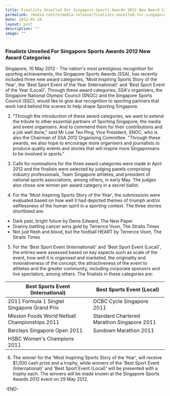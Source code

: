 ```yaml
---
title: Finalists Unveiled For Singapore Sports Awards 2012 New Award Categories
permalink: /media-centre/media-release/finalists-unveiled-for-singapore-sports-awards-2012-new-award-categories/
date: 2012-05-10
layout: post
description: ""
image: ""
---
```

### **Finalists Unveiled For Singapore Sports Awards 2012 New Award Categories**

Singapore, 10 May 2012 - The nation's most prestigious recognition for sporting achievements, the Singapore Sports Awards (SSA), has recently included three new award categories, 'Most Inspiring Sports Story of the Year', the 'Best Sport Event of the Year (International)' and 'Best Sport Event of the Year (Local)'. Through these award categories, SSA's organisers, the Singapore National Olympic Council (SNOC) and the Singapore Sports Council (SSC), would like to give due recognition to sporting partners that work hard behind the scenes to help shape Sporting Singapore.

2. "Through the introduction of these award categories, we want to extend the tribute to other essential partners of Sporting Singapore, the media and event organisers. And to commend them for their contributions and a job well done," said Mr Low Teo Ping, Vice President, SNOC, who is also the Chairman of SSA 2012 Organising Committee. "Through these awards, we also hope to encourage more organisers and journalists to produce quality events and stories that will inspire more Singaporeans to be involved in sports."

3. Calls for nominations for the three award categories were made in April 2012 and the finalists were selected by judging panels comprising industry professionals, Team Singapore athletes, and president of national sports associations, among others, in early May. The judges also chose one winner per award category in a secret ballot.

4. For the 'Most Inspiring Sports Story of the Year', the submissions were evaluated based on how well it had depicted themes of triumph and/or selflessness of the human spirit in a sporting context. The three stories shortlisted are:

* Dark past, bright future by Denis Edward, The New Paper
* Granny battling cancer wins gold by Terrence Voon, The Straits Times
* Not just flesh and blood, but the football HEART by Terrence Voon, The Straits Times

5. For the 'Best Sport Event (International)' and 'Best Sport Event (Local)', the entries were assessed based on key aspects such as scale of the event, how well it is organised and marketed, the originality and innovativeness of the concept, the attractiveness of the event to athletes and the greater community, including corporate sponsors and live spectators, among others. The finalists in these categories are:

| Best Sports Event (International) | Best Sports Event (Local) |
| -------- | -------- | 
| 2011 Formula 1 Singtel Singapore Grand Prix  | OCBC Cycle Singapore 2011     | 
| Mission Foods World Netball Championships 2011  | Standard Chartered Marathon Singapore 2011    | 
| Barclays Singapore Open 2011  | Sundown Marathon 2011    | 
| HSBC Women's Champions 2011 |  | 

6. The winner for the 'Most Inspiring Sports Story of the Year', will receive $1,000 cash prize and a trophy, while winners of the 'Best Sport Event (International)' and 'Best Sport Event (Local)' will be presented with a trophy each. The winners will be made known at the Singapore Sports Awards 2012 event on 29 May 2012.

-END-